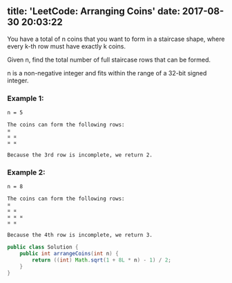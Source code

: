 title: 'LeetCode: Arranging Coins'
date: 2017-08-30 20:03:22
---

You have a total of n coins that you want to form in a staircase shape, where every k-th row must have exactly k coins.

Given n, find the total number of full staircase rows that can be formed.

n is a non-negative integer and fits within the range of a 32-bit signed integer.

### Example 1:
```
n = 5

The coins can form the following rows:
¤
¤ ¤
¤ ¤

Because the 3rd row is incomplete, we return 2.
```

### Example 2:
```
n = 8

The coins can form the following rows:
¤
¤ ¤
¤ ¤ ¤
¤ ¤

Because the 4th row is incomplete, we return 3.
```

```java
public class Solution {
    public int arrangeCoins(int n) {
        return ((int) Math.sqrt(1 + 8L * n) - 1) / 2;
    }
}
```
